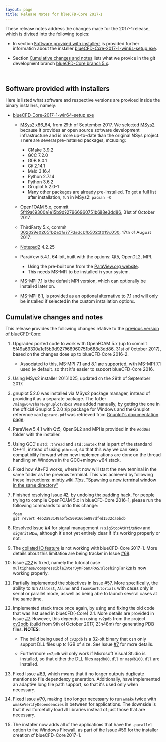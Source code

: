 ```yaml
---
layout: page
title: Release Notes for blueCFD-Core 2017-1
---
```


These release notes address the changes made for the 2017-1 release, which is
divided into the following topics:

  * In section [Software provided with installers](software-provided-with-installers)
  is provided further information about the installer
  [blueCFD-Core-2017-1-win64-setup.exe](https://github.com/blueCFD/Core/releases/tag/blueCFD-Core-2017-1).

  * Section [Cumulative changes and notes](#cumulative-changes-and-notes)
  lists what we provide in the git development branch
  [blueCFD-Core branch 5.x](https://github.com/blueCFD/OpenFOAM-dev/tree/blueCFD-Core-5.x).

<br>

## Software provided with installers

Here is listed what software and respective versions are provided inside the
binary installers, namely:

  * [blueCFD-Core-2017-1-win64-setup.exe](https://github.com/blueCFD/Core/releases/tag/blueCFD-Core-2017-1)

      * [MSys2](http://msys2.github.io/) x86_64, from 29th of September 2017.
      We selected [MSys2](http://msys2.github.io/) because it provides an open
      source software development infrastructure and is more up-to-date than
      the original MSys project. There are several pre-installed packages,
      including:
          * CMake 3.9.2
          * GCC 7.2.0
          * GDB 8.0.1
          * Git 2.14.1
          * Meld 3.16.4
          * Python 2.7.14
          * Python 3.6.2
          * Gnuplot 5.2.0-1
          * Many other packages are already pre-installed. To get a full list
          after installation, run in MSys2: `pacman -Q`

      * OpenFOAM 5.x, commit
      [5f49a69300a1e15b9d927966960751b688e3dd86](https://github.com/OpenFOAM/OpenFOAM-5.x/commits/5f49a69300a1e15b9d927966960751b688e3dd86),
      31st of October 2017.

      * ThirdParty 5.x, commit
      [382629e0285fb2a3fa277dadcbfb5023f619c030](https://github.com/OpenFOAM/ThirdParty-5.x/commits/382629e0285fb2a3fa277dadcbfb5023f619c030),
      17th of August 2017.

      * [Notepad2](http://www.flos-freeware.ch/notepad2.html) 4.2.25

      * ParaView 5.4.1, 64-bit, built with the options: Qt5, OpenGL2, MPI.
          * Using the pre-built one from the [ParaView.org website](http://www.paraview.org/download/).
          * This needs MS-MPI to be installed in your system.

      * [MS-MPI 7.1](https://www.microsoft.com/en-us/download/details.aspx?id=52981)
      is the default MPI version, which can optionally be installed later on.

      * [MS-MPI 8.1](https://www.microsoft.com/en-us/download/details.aspx?id=55494),
      is provided as an optional alternative to 7.1 and will only be installed
      if selected in the custom installation options.


## Cumulative changes and notes

This release provides the following changes relative to the
[previous version of blueCFD-Core](bluecfd-core-2016-2):

1. Upgraded ported code to work with OpenFOAM 5.x (up to commit
   [5f49a69300a1e15b9d927966960751b688e3dd86](https://github.com/OpenFOAM/OpenFOAM-5.x/commit/5f49a69300a1e15b9d927966960751b688e3dd86),
   31st of October 2017), based on the changes done up to blueCFD-Core 2016-2.

    * Associated to this, MS-MPI 7.1 and 8.1 are supported, with MS-MPI 7.1
      used by default, so that it's easier to support blueCFD-Core 2016.

2. Using MSys2 installer 20161025, updated on the 29th of September 2017.

3. gnuplot 5.2.0 was installed via MSys2 package manager, instead of providing
   it as a separate package. The folder `/mingw64/share/gnuplot/docs` was added
   manually, by getting the one in the official Gnuplot 5.2.0 zip package for
   Windows and the Gnuplot reference card `gpcard.pdf` was retrieved from
   [Gnuplot's documentation page](http://www.gnuplot.info/documentation.html).

4. ParaView 5.4.1 with Qt5, OpenGL2 and MPI is provided in the `AddOns` folder
   with the installer.

5. Using GCC's `std::thread` and `std::mutex` that is part of the standard
   C++11, instead of using `pthread`, so that this way we can keep
   compatibility forward when new implementations are done on the thread
   handling on Windows in the GCC+mingw-w64 stack.

6. Fixed how Alt+F2 works, where it now will start the new terminal in the same
   folder as the previous terminal. This was achieved by following these
   instructions: [mintty wiki _Tips_, "Spawning a new terminal window in the same directory"](https://github.com/mintty/mintty/blob/master/wiki/Tips.md#spawning-a-new-terminal-window-in-the-same-directory)

7. Finished resolving Issue [#2](https://github.com/blueCFD/Core/issues/2), by
   undoing the padding hack. For people trying to compile OpenFOAM 5.x in
   blueCFD-Core 2016-1, please run the following commands to undo this change:

   ```
   foam
   git revert 4eb2a93149a5fbc509166be897df4d1532ca6bcb
   ```

8. Resolved Issue [#4](https://github.com/blueCFD/Core/issues/4) for signal
   management in `sigStopAtWriteNow` and `sigWriteNow`, although it's not yet
   entirely clear if it's working properly or not.

9. The [collated IO feature](https://openfoam.org/release/5-0/#parallel-io) is
   not working with blueCFD-Core 2017-1. More details about this limitation are
   being tracker in Issue [#68](https://github.com/blueCFD/Core/issues/68).

10. Issue [#22](https://github.com/blueCFD/Core/issues/22) is fixed, namely the
    tutorial case `multiphase/compressibleInterDyMFoam/RAS/sloshingTank2D` is
    now working properly.

11. Partially implemented the objectives in Issue [#57](https://github.com/blueCFD/Core/issues/57).
    More specifically, the ability to run `Alltest`, `Allrun` and
    `foamRunTutorials` with cases only in serial or parallel mode, as well as
    being able to launch several cases at the same time.

12. Implemented stack trace once again, by using and fixing the old code that
    was last used in blueCFD(-Core) 2.1. More details are provided in Issue
    [#7](https://github.com/blueCFD/Core/issues/7). However, this depends on
    using `cv2pdb` from the project [cv2pdb](https://github.com/rainers/cv2pdb/releases)
    (build from 9th of October 2017, 23h48m) for generating PDB files.
    **NOTES**:

    * The build being used of `cv2pdb` is a 32-bit binary that can
      only support DLL files up to 1GB of size. See Issue [#7](https://github.com/blueCFD/Core/issues/7)
      for more details.

    * Furthermore `cv2pdb` will only work if Microsoft Visual Studio is
      installed, so that either the DLL files `mspdb80.dll` or `mspdb100.dll`
      are installed.

13. Fixed Issue [#69](https://github.com/blueCFD/Core/issues/69), which means
    that it no longer outputs duplicate mentions to file dependency generation.
    Additionally, have implemented an adaptive long file path support, so that
    it's used only when necessary.

14. Fixed Issue [#70](https://github.com/blueCFD/Core/issues/70), making it no
    longer necessary to run `wmake` twice with `wmakeVerifyDependencies` in
    between for applications. The downside is that it will forcefully load all
    libraries instead of just those that are necessary.

15. The installer now adds all of the applications that have the `-parallel`
    option to the Windows Firewall, as part of the Issue [#59](https://github.com/blueCFD/Core/issues/59)
    for the installer creation of blueCFD-Core 2017-1.
